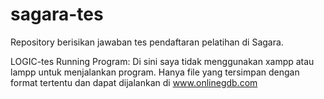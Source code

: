 # sagara-tes

Repository berisikan jawaban tes pendaftaran pelatihan di Sagara.




LOGIC-tes
Running Program: Di sini saya tidak menggunakan xampp atau lampp untuk menjalankan program. Hanya file yang tersimpan dengan format tertentu dan dapat dijalankan di www.onlinegdb.com
